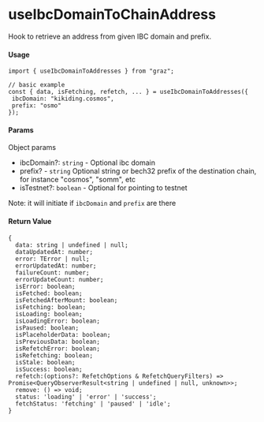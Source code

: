 # useIbcDomainToChainAddress

Hook to retrieve an address from given IBC domain and prefix.

#### Usage

```tsx
import { useIbcDomainToAddresses } from "graz";

// basic example
const { data, isFetching, refetch, ... } = useIbcDomainToAddresses({
 ibcDomain: "kikiding.cosmos",
 prefix: "osmo"
});

```

#### Params

Object params

- ibcDomain?: `string` - Optional ibc domain
- prefix? - `string` Optional string or bech32 prefix of the destination chain, for instance "cosmos", "somm", etc
- isTestnet?: `boolean` - Optional for pointing to testnet

Note: it will initiate if `ibcDomain` and `prefix` are there

#### Return Value

```tsx
{
  data: string | undefined | null;
  dataUpdatedAt: number;
  error: TError | null;
  errorUpdatedAt: number;
  failureCount: number;
  errorUpdateCount: number;
  isError: boolean;
  isFetched: boolean;
  isFetchedAfterMount: boolean;
  isFetching: boolean;
  isLoading: boolean;
  isLoadingError: boolean;
  isPaused: boolean;
  isPlaceholderData: boolean;
  isPreviousData: boolean;
  isRefetchError: boolean;
  isRefetching: boolean;
  isStale: boolean;
  isSuccess: boolean;
  refetch:(options?: RefetchOptions & RefetchQueryFilters) => Promise<QueryObserverResult<string | undefined | null, unknown>>;
  remove: () => void;
  status: 'loading' | 'error' | 'success';
  fetchStatus: 'fetching' | 'paused' | 'idle';
}
```
